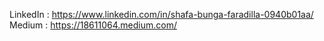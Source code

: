 LinkedIn : https://www.linkedin.com/in/shafa-bunga-faradilla-0940b01aa/
Medium : https://18611064.medium.com/
